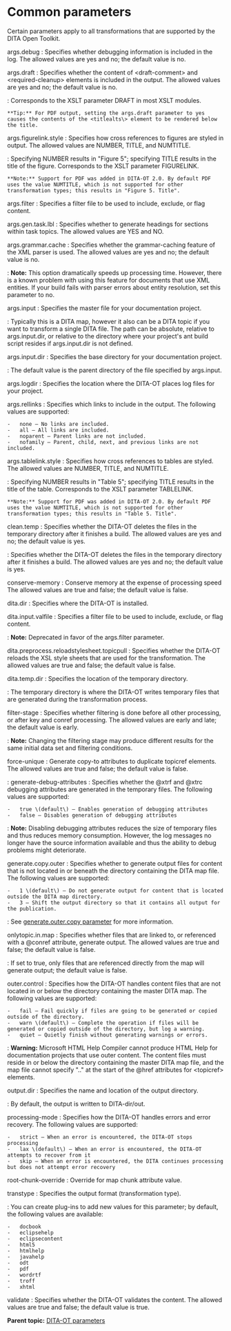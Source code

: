 # Common parameters

Certain parameters apply to all transformations that are supported by the DITA Open Toolkit.

args.debug
:   Specifies whether debugging information is included in the log. The allowed values are yes and no; the default value is no.

args.draft
:   Specifies whether the content of <draft-comment\> and <required-cleanup\> elements is included in the output. The allowed values are yes and no; the default value is no.

:   Corresponds to the XSLT parameter DRAFT in most XSLT modules.

    **Tip:** For PDF output, setting the args.draft parameter to yes causes the contents of the <titlealts\> element to be rendered below the title.

args.figurelink.style
:   Specifies how cross references to figures are styled in output. The allowed values are NUMBER, TITLE, and NUMTITLE.

:   Specifying NUMBER results in "Figure 5"; specifying TITLE results in the title of the figure. Corresponds to the XSLT parameter FIGURELINK.

    **Note:** Support for PDF was added in DITA-OT 2.0. By default PDF uses the value NUMTITLE, which is not supported for other transformation types; this results in "Figure 5. Title".

args.filter
:   Specifies a filter file to be used to include, exclude, or flag content.

args.gen.task.lbl
:   Specifies whether to generate headings for sections within task topics. The allowed values are YES and NO.

args.grammar.cache
:   Specifies whether the grammar-caching feature of the XML parser is used. The allowed values are yes and no; the default value is no.

:   **Note:** This option dramatically speeds up processing time. However, there is a known problem with using this feature for documents that use XML entities. If your build fails with parser errors about entity resolution, set this parameter to no.

args.input
:   Specifies the master file for your documentation project.

:   Typically this is a DITA map, however it also can be a DITA topic if you want to transform a single DITA file. The path can be absolute, relative to args.input.dir, or relative to the directory where your project's ant build script resides if args.input.dir is not defined.

args.input.dir
:   Specifies the base directory for your documentation project.

:   The default value is the parent directory of the file specified by args.input.

args.logdir
:   Specifies the location where the DITA-OT places log files for your project.

args.rellinks
:   Specifies which links to include in the output. The following values are supported:

    -   none – No links are included.
    -   all – All links are included.
    -   noparent – Parent links are not included.
    -   nofamily – Parent, child, next, and previous links are not included.

args.tablelink.style
:   Specifies how cross references to tables are styled. The allowed values are NUMBER, TITLE, and NUMTITLE.

:   Specifying NUMBER results in "Table 5"; specifying TITLE results in the title of the table. Corresponds to the XSLT parameter TABLELINK.

    **Note:** Support for PDF was added in DITA-OT 2.0. By default PDF uses the value NUMTITLE, which is not supported for other transformation types; this results in "Table 5. Title".

clean.temp
:   Specifies whether the DITA-OT deletes the files in the temporary directory after it finishes a build. The allowed values are yes and no; the default value is yes.

:   Specifies whether the DITA-OT deletes the files in the temporary directory after it finishes a build. The allowed values are yes and no; the default value is yes.

conserve-memory
:   Conserve memory at the expense of processing speed The allowed values are true and false; the default value is false.

dita.dir
:   Specifies where the DITA-OT is installed.

dita.input.valfile
:   Specifies a filter file to be used to include, exclude, or flag content.

:   **Note:** Deprecated in favor of the args.filter parameter.

dita.preprocess.reloadstylesheet.topicpull
:   Specifies whether the DITA-OT reloads the XSL style sheets that are used for the transformation. The allowed values are true and false; the default value is false.

dita.temp.dir
:   Specifies the location of the temporary directory.

:   The temporary directory is where the DITA-OT writes temporary files that are generated during the transformation process.

filter-stage
:   Specifies whether filtering is done before all other processing, or after key and conref processing. The allowed values are early and late; the default value is early.

:   **Note:** Changing the filtering stage may produce different results for the same initial data set and filtering conditions.

force-unique
:   Generate copy-to attributes to duplicate topicref elements. The allowed values are true and false; the default value is false.

:   generate-debug-attributes
:   Specifies whether the @xtrf and @xtrc debugging attributes are generated in the temporary files. The following values are supported:

    -   true \(default\) – Enables generation of debugging attributes
    -   false – Disables generation of debugging attributes

:   **Note:** Disabling debugging attributes reduces the size of temporary files and thus reduces memory consumption. However, the log messages no longer have the source information available and thus the ability to debug problems might deteriorate.

generate.copy.outer
:   Specifies whether to generate output files for content that is not located in or beneath the directory containing the DITA map file. The following values are supported:

    -   1 \(default\) – Do not generate output for content that is located outside the DITA map directory.
    -   3 – Shift the output directory so that it contains all output for the publication.

:   See [generate.outer.copy parameter](generate-copy-outer.md) for more information.

onlytopic.in.map
:   Specifies whether files that are linked to, or referenced with a @conref attribute, generate output. The allowed values are true and false; the default value is false.

:   If set to true, only files that are referenced directly from the map will generate output; the default value is false.

outer.control
:   Specifies how the DITA-OT handles content files that are not located in or below the directory containing the master DITA map. The following values are supported:

    -   fail – Fail quickly if files are going to be generated or copied outside of the directory.
    -   warn \(default\) – Complete the operation if files will be generated or copied outside of the directory, but log a warning.
    -   quiet – Quietly finish without generating warnings or errors.

:   **Warning:** Microsoft HTML Help Compiler cannot produce HTML Help for documentation projects that use outer content. The content files must reside in or below the directory containing the master DITA map file, and the map file cannot specify ".." at the start of the @href attributes for <topicref\> elements.

output.dir
:   Specifies the name and location of the output directory.

:   By default, the output is written to DITA-dir/out.

processing-mode
:   Specifies how the DITA-OT handles errors and error recovery. The following values are supported:

    -   strict – When an error is encountered, the DITA-OT stops processing
    -   lax \(default\) – When an error is encountered, the DITA-OT attempts to recover from it
    -   skip – When an error is encountered, the DITA continues processing but does not attempt error recovery

root-chunk-override
:   Override for map chunk attribute value.

transtype
:   Specifies the output format \(transformation type\).

:   You can create plug-ins to add new values for this parameter; by default, the following values are available:

    -   docbook
    -   eclipsehelp
    -   eclipsecontent
    -   html5
    -   htmlhelp
    -   javahelp
    -   odt
    -   pdf
    -   wordrtf
    -   troff
    -   xhtml

validate
:   Specifies whether the DITA-OT validates the content. The allowed values are true and false; the default value is true.

**Parent topic:** [DITA-OT parameters](../parameters/parameters_intro.md)

